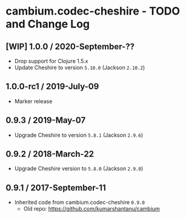 # cambium.codec-cheshire - TODO and Change Log

## [WIP] 1.0.0 / 2020-September-??

- Drop support for Clojure 1.5.x
- Update Cheshire to version `5.10.0` (Jackson `2.10.2`)


## 1.0.0-rc1 / 2019-July-09

- Marker release


## 0.9.3 / 2019-May-07

- Upgrade Cheshire to version `5.8.1` (Jackson `2.9.6`)


## 0.9.2 / 2018-March-22

- Upgrade Cheshire version to `5.8.0` (Jackson `2.9.0`)


## 0.9.1 / 2017-September-11

- Inherited code from cambium.codec-cheshire `0.9.0`
  - Old repo: https://github.com/kumarshantanu/cambium
